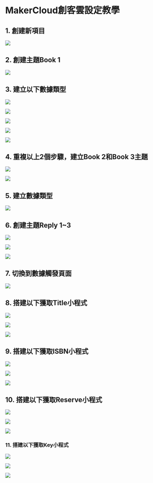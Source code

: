 # MakerCloud創客雲設定教學

## 1. 創建新項目

![](./images/makercloud1.png)

## 2. 創建主題Book 1

![](./images/makercloud2.png)

## 3. 建立以下數據類型

![](./images/makercloud5.png)

![](./images/makercloud6.png)

![](./images/makercloud7.png)

![](./images/makercloud8.png)

![](./images/makercloud9.png)

## 4. 重複以上2個步驟，建立Book 2和Book 3主題

![](./images/makercloud3.png)

![](./images/makercloud4.png)

## 5. 建立數據類型

![](./images/makercloud10.png)

## 6. 創建主題Reply 1~3

![](./images/makercloud11.png)

![](./images/makercloud12.png)

![](./images/makercloud13.png)

## 7. 切換到數據觸發頁面

![](./images/makercloud14.png)

## 8. 搭建以下獲取Title小程式

![](./images/makercloud15.png)

![](./images/makercloud16.png)

![](./images/makercloud17.png)

## 9. 搭建以下獲取ISBN小程式

![](./images/makercloud18.png)

![](./images/makercloud19.png)

![](./images/makercloud20.png)

## 10. 搭建以下獲取Reserve小程式

![](./images/makercloud21.png)

![](./images/makercloud22.png)

![](./images/makercloud23.png)

### 11. 搭建以下獲取Key小程式

![](./images/makercloud24.png)

![](./images/makercloud25.png)

![](./images/makercloud26.png)